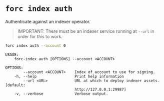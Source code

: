 # `forc index auth`

Authenticate against an indexer operator.

> IMPORTANT: There must be an indexer service running at `--url` in order for this to work.

```bash
forc index auth --account 0
```

```text
USAGE:
    forc-index auth [OPTIONS] --account <ACCOUNT>

OPTIONS:
        --account <ACCOUNT>    Index of account to use for signing.
    -h, --help                 Print help information
        --url <URL>            URL at which to deploy indexer assets. [default:
                               http://127.0.0.1:29987]
    -v, --verbose              Verbose output.
```